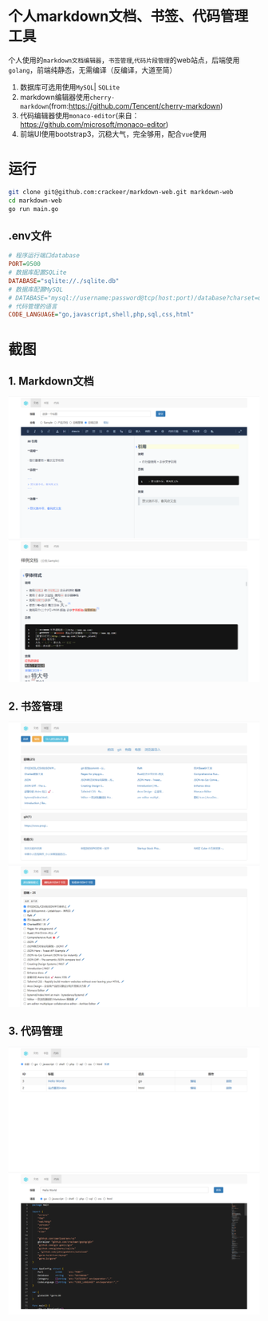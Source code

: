 # 个人markdown文档、书签、代码管理工具

个人使用的`markdown文档编辑器`，`书签管理`,`代码片段管理`的web站点，后端使用`golang`，前端纯静态，无需编译（反编译，大道至简）

1. 数据库可选用使用`MySQL`| `SQLite`
2. markdown编辑器使用`cherry-markdown`(from:https://github.com/Tencent/cherry-markdown)
3. 代码编辑器使用`monaco-editor`(来自：https://github.com/microsoft/monaco-editor)
4. 前端UI使用bootstrap3，沉稳大气，完全够用，配合`vue`使用

# 运行

```sh
git clone git@github.com:crackeer/markdown-web.git markdown-web
cd markdown-web
go run main.go
```

## .env文件
```ini
# 程序运行端口database
PORT=9500
# 数据库配置SQLite
DATABASE="sqlite://./sqlite.db"
# 数据库配置MySQL
# DATABASE="mysql://username:password@tcp(host:port)/database?charset=utf8&parseTime=True&loc=Local"
# 代码管理的语言
CODE_LANGUAGE="go,javascript,shell,php,sql,css,html"
```

# 截图

## 1. Markdown文档

![](images/2023-11-21-07-21-23.png)
![](images/2023-11-21-07-24-35.png)

## 2. 书签管理

![](images/2023-11-21-07-18-09.png)
![](images/2023-11-21-07-18-41.png)

## 3. 代码管理

![](images/2023-11-21-07-23-56.png)
![](images/2023-11-21-07-22-43.png)